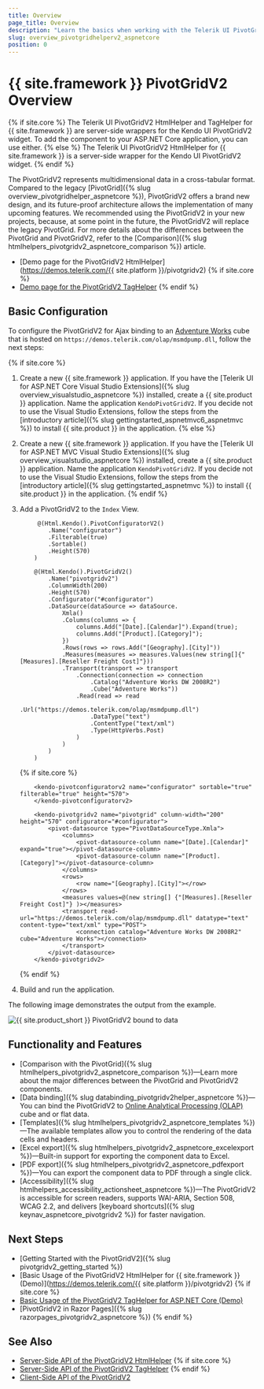 ```yaml
---
title: Overview
page_title: Overview
description: "Learn the basics when working with the Telerik UI PivotGridV2 HtmlHelper for {{ site.framework }}."
slug: overview_pivotgridhelperv2_aspnetcore
position: 0
---
```


# {{ site.framework }} PivotGridV2 Overview

{% if site.core %}
The Telerik UI PivotGridV2 HtmlHelper and TagHelper for {{ site.framework }} are server-side wrappers for the Kendo UI PivotGridV2 widget. To add the component to your ASP.NET Core application, you can use either.
{% else %}
The Telerik UI PivotGridV2 HtmlHelper for {{ site.framework }} is a server-side wrapper for the Kendo UI PivotGridV2 widget.
{% endif %}

The PivotGridV2 represents multidimensional data in a cross-tabular format. Compared to the legacy [PivotGrid]({% slug overview_pivotgridhelper_aspnetcore %}), PivotGridV2 offers a brand new design, and its future-proof architecture allows the implementation of many upcoming features. We recommended using the PivotGridV2 in your new projects, because, at some point in the future, the PivotGridV2 will replace the legacy PivotGrid. For more details about the differences between the PivotGrid and PivotGridV2, refer to the [Comparison]({% slug htmlhelpers_pivotgridv2_aspnetcore_comparison %}) article.

* [Demo page for the PivotGridV2 HtmlHelper](https://demos.telerik.com/{{ site.platform }}/pivotgridv2)
{% if site.core %}
* [Demo page for the PivotGridV2 TagHelper](https://demos.telerik.com/aspnet-core/pivotgridv2/tag-helper)
{% endif %}

## Basic Configuration

To configure the PivotGridV2 for Ajax binding to an [Adventure Works](https://learn.microsoft.com/en-us/analysis-services/multidimensional-tutorial/multidimensional-modeling-adventure-works-tutorial?view=asallproducts-allversions) cube that is hosted on `https://demos.telerik.com/olap/msmdpump.dll`, follow the next steps:

{% if site.core %}
1. Create a new {{ site.framework }} application. If you have the [Telerik UI for ASP.NET Core Visual Studio Extensions]({% slug overview_visualstudio_aspnetcore %}) installed, create a {{ site.product }} application. Name the application `KendoPivotGridV2`. If you decide not to use the Visual Studio Extensions, follow the steps from the [introductory article]({% slug gettingstarted_aspnetmvc6_aspnetmvc %}) to install {{ site.product }} in the application.
{% else %}
1. Create a new {{ site.framework }} application. If you have the [Telerik UI for ASP.NET MVC Visual Studio Extensions]({% slug overview_visualstudio_aspnetcore %}) installed, create a {{ site.product }} application. Name the application `KendoPivotGridV2`. If you decide not to use the Visual Studio Extensions, follow the steps from the [introductory article]({% slug gettingstarted_aspnetmvc %}) to install {{ site.product }} in the application.
{% endif %}

1. Add a PivotGridV2 to the `Index` View.

    ```HtmlHelper
         @(Html.Kendo().PivotConfiguratorV2()
            .Name("configurator")
            .Filterable(true)
            .Sortable()
            .Height(570)
        )

        @(Html.Kendo().PivotGridV2()
            .Name("pivotgridv2")
            .ColumnWidth(200)
            .Height(570)
            .Configurator("#configurator")
            .DataSource(dataSource => dataSource.
                Xmla()
                .Columns(columns => {
                    columns.Add("[Date].[Calendar]").Expand(true);
                    columns.Add("[Product].[Category]");
                })
                .Rows(rows => rows.Add("[Geography].[City]"))
                .Measures(measures => measures.Values(new string[]{"[Measures].[Reseller Freight Cost]"}))
                .Transport(transport => transport
                    .Connection(connection => connection
                        .Catalog("Adventure Works DW 2008R2")
                        .Cube("Adventure Works"))
                    .Read(read => read
                        .Url("https://demos.telerik.com/olap/msmdpump.dll")
                        .DataType("text")
                        .ContentType("text/xml")
                        .Type(HttpVerbs.Post)
                    )
                )
            )
        )
    ```
    {% if site.core %}
    ```TagHelper
        <kendo-pivotconfiguratorv2 name="configurator" sortable="true" filterable="true" height="570">
        </kendo-pivotconfiguratorv2>

        <kendo-pivotgridv2 name="pivotgrid" column-width="200" height="570" configurator="#configurator">
            <pivot-datasource type="PivotDataSourceType.Xmla">
                <columns>
                    <pivot-datasource-column name="[Date].[Calendar]" expand="true"></pivot-datasource-column>
                    <pivot-datasource-column name="[Product].[Category]"></pivot-datasource-column>
                </columns>
                <rows>
                    <row name="[Geography].[City]"></row>
                </rows>
                <measures values=@(new string[] {"[Measures].[Reseller Freight Cost]"} )></measures>
                <transport read-url="https://demos.telerik.com/olap/msmdpump.dll" datatype="text" content-type="text/xml" type="POST">
                    <connection catalog="Adventure Works DW 2008R2" cube="Adventure Works"></connection>
                </transport>
            </pivot-datasource>
        </kendo-pivotgridv2>
    ````
    {% endif %}

1. Build and run the application.

The following image demonstrates the output from the example.

![{{ site.product_short }} PivotGridV2 bound to data](images/pivotgridv2-data-bound.png)

## Functionality and Features

* [Comparison with the PivotGrid]({% slug htmlhelpers_pivotgridv2_aspnetcore_comparison %})&mdash;Learn more about the major differences between the PivotGrid and PivotGridV2 components.
* [Data binding]({% slug databinding_pivotgridv2helper_aspnetcore %})&mdash;You can bind the PivotGridV2 to [Online Analytical Processing (OLAP)](https://learn.microsoft.com/en-us/previous-versions/sql/sql-server-2005/ms175367(v=sql.90)) cube and or flat data.
* [Templates]({% slug htmlhelpers_pivotgridv2_aspnetcore_templates %})&mdash;The available templates allow you to control the rendering of the data cells and headers.
* [Excel export]({% slug htmlhelpers_pivotgridv2_aspnetcore_excelexport %})&mdash;Built-in support for exporting the component data to Excel.
* [PDF export]({% slug htmlhelpers_pivotgridv2_aspnetcore_pdfexport %})&mdash;You can export the component data to PDF through a single click.
* [Accessibility]({% slug htmlhelpers_accessibility_actionsheet_aspnetcore %})&mdash;The PivotGridV2 is accessible for screen readers, supports WAI-ARIA, Section 508, WCAG 2.2, and delivers [keyboard shortcuts]({% slug keynav_aspnetcore_pivotgridv2 %}) for faster navigation.

## Next Steps

* [Getting Started with the PivotGridV2]({% slug pivotgridv2_getting_started %})
* [Basic Usage of the PivotGridV2 HtmlHelper for {{ site.framework }} (Demo)](https://demos.telerik.com/{{ site.platform }}/pivotgridv2)
{% if site.core %}
* [Basic Usage of the PivotGridV2 TagHelper for ASP.NET Core (Demo)](https://demos.telerik.com/aspnet-core/pivotgridv2/tag-helper)
* [PivotGridV2 in Razor Pages]({% slug razorpages_pivotgridv2_aspnetcore %})
{% endif %}

## See Also

* [Server-Side API of the PivotGridV2 HtmlHelper](/api/pivotgridv2)
{% if site.core %}
* [Server-Side API of the PivotGridV2 TagHelper](/api/taghelpers/pivotgridv2)
{% endif %}
* [Client-Side API of the PivotGridV2](https://docs.telerik.com/kendo-ui/api/javascript/ui/pivotgridv2)
